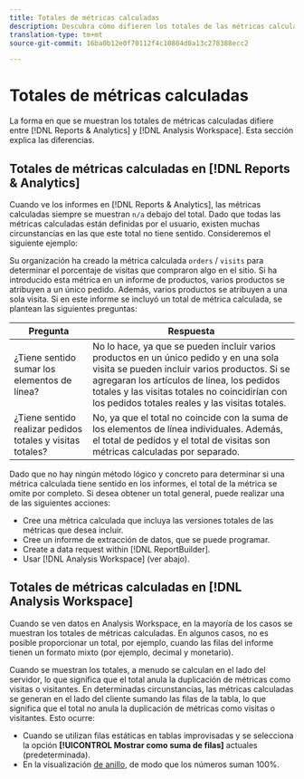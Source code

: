 ```yaml
---
title: Totales de métricas calculadas
description: Descubra cómo difieren los totales de las métricas calculadas en las herramientas de Analytics
translation-type: tm+mt
source-git-commit: 16ba0b12e0f70112f4c10804d0a13c278388ecc2

---
```



# Totales de métricas calculadas

La forma en que se muestran los totales de métricas calculadas difiere entre [!DNL Reports & Analytics] y [!DNL Analysis Workspace]. Esta sección explica las diferencias.

## Totales de métricas calculadas en [!DNL Reports & Analytics]

Cuando ve los informes en [!DNL Reports & Analytics], las métricas calculadas siempre se muestran `n/a` debajo del total. Dado que todas las métricas calculadas están definidas por el usuario, existen muchas circunstancias en las que este total no tiene sentido. Consideremos el siguiente ejemplo:

Su organización ha creado la métrica calculada `orders` / `visits` para determinar el porcentaje de visitas que compraron algo en el sitio. Si ha introducido esta métrica en un informe de productos, varios productos se atribuyen a un único pedido. Además, varios productos se atribuyen a una sola visita. Si en este informe se incluyó un total de métrica calculada, se plantean las siguientes preguntas:

| Pregunta | Respuesta |
|---|---|
| ¿Tiene sentido sumar los elementos de línea? | No lo hace, ya que se pueden incluir varios productos en un único pedido y en una sola visita se pueden incluir varios productos. Si se agregaran los artículos de línea, los pedidos totales y las visitas totales no coincidirían con los pedidos totales reales y las visitas totales. |
| ¿Tiene sentido realizar pedidos totales y visitas totales? | No, ya que el total no coincide con la suma de los elementos de línea individuales. Además, el total de pedidos y el total de visitas son métricas calculadas por separado. |

Dado que no hay ningún método lógico y concreto para determinar si una métrica calculada tiene sentido en los informes, el total de la métrica se omite por completo. Si desea obtener un total general, puede realizar una de las siguientes acciones:

* Cree una métrica calculada que incluya las versiones totales de las métricas que desea incluir.
* Cree un informe de extracción de datos, que se puede programar.
* Create a data request within [!DNL ReportBuilder].
* Usar [!DNL Analysis Workspace] (ver abajo).

## Totales de métricas calculadas en [!DNL Analysis Workspace]

Cuando se ven datos en Analysis Workspace, en la mayoría de los casos se muestran los totales de métricas calculadas. En algunos casos, no es posible proporcionar un total, por ejemplo, cuando las filas del informe tienen un formato mixto (por ejemplo, decimal y monetario).

Cuando se muestran los totales, a menudo se calculan en el lado del servidor, lo que significa que el total anula la duplicación de métricas como visitas o visitantes. En determinadas circunstancias, las métricas calculadas se generan en el lado del cliente sumando las filas de la tabla, lo que significa que el total no anula la duplicación de métricas como visitas o visitantes. Esto ocurre:

* Cuando se utilizan filas [](/help/analyze/analysis-workspace/build-workspace-project/column-row-settings/manual-vs-dynamic-rows.md) estáticas en tablas improvisadas y se selecciona la opción **[!UICONTROL Mostrar como suma de filas]** actuales (predeterminada).
* En la visualización [de anillo](/help/analyze/analysis-workspace/visualizations/donut.md), de modo que los números suman 100%.
